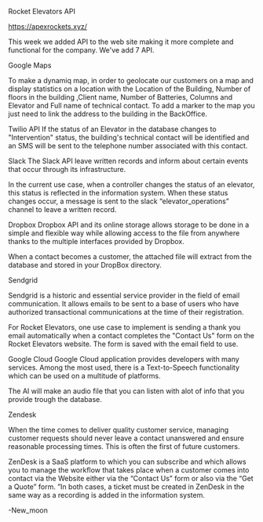 Rocket Elevators API 

https://apexrockets.xyz/

This week we added API to the web site making it more complete and functional for the company.
We've add 7 API.

Google Maps

To make a dynamiq map, in order to geolocate our customers on a map and display statistics on a location with the Location of the Building, Number of floors in the building  ,Client name, Number of Batteries, Columns and Elevator and Full name of technical contact.
To add a marker to the map you just need to link the address to the building in the BackOffice.

Twilio API
If the status of an Elevator in the database changes to "Intervention" status, the building's technical contact will be identified and an SMS will be sent to the telephone number associated with this contact.

Slack
The Slack API leave written records and inform about certain events that occur through its infrastructure.

In the current use case, when a controller changes the status of an elevator, this status is reflected in the information system. When these status changes occur, a message is sent to the slack “elevator_operations” channel to leave a written record.

Dropbox
Dropbox API and its online storage allows storage to be done in a simple and flexible way while allowing access to the file from anywhere thanks to the multiple interfaces provided by Dropbox.

When a contact becomes a customer, the attached file will extract from the database and stored in your DropBox directory.

Sendgrid

Sendgrid is a historic and essential service provider in the field of email communication. It allows emails to be sent to a base of users who have authorized transactional communications at the time of their registration.

For Rocket Elevators, one use case to implement is sending a thank you email automatically when a contact completes the "Contact Us" form on the Rocket Elevators website. The form is saved with the email field to use. 

Google Cloud
Google Cloud application provides developers with many services. Among the most used, there is a Text-to-Speech functionality which can be used on a multitude of platforms.

The AI will make an audio file that you can listen with alot of info that you provide trough the database.

Zendesk

When the time comes to deliver quality customer service, managing customer requests should never leave a contact unanswered and ensure reasonable processing times. This is often the first of future customers.

ZenDesk is a SaaS platform to which you can subscribe and which allows you to manage the workflow that takes place when a customer comes into contact via the Website either via the “Contact Us” form or also via the “Get a Quote” form. ”In both cases, a ticket must be created in ZenDesk in the same way as a recording is added in the information system.



-New_moon
